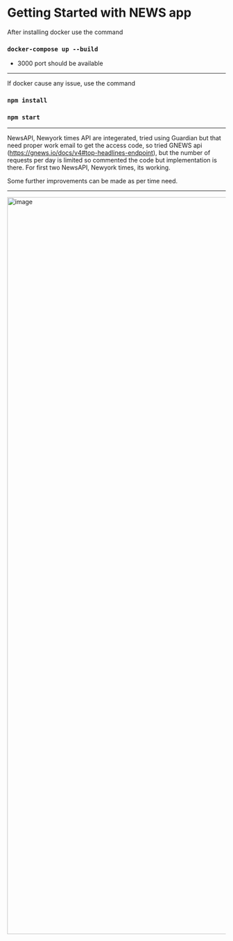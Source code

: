 # Getting Started with NEWS app

After installing docker use the command

### `docker-compose up --build`

* 3000 port should be available
--------

 If docker cause any issue, use the command

### `npm install`
### `npm start`

--------

NewsAPI, Newyork times API are integerated, tried using Guardian but that need proper work email to get the access code,
so tried GNEWS api (https://gnews.io/docs/v4#top-headlines-endpoint), but the number of requests per day is limited so commented
the code but implementation is there. For first two NewsAPI, Newyork times, its working.

Some further improvements can be made as per time need.

--------

<img width="1698" alt="image" src="https://github.com/user-attachments/assets/76584ef7-c7fe-4228-b565-438653fc83aa" />
